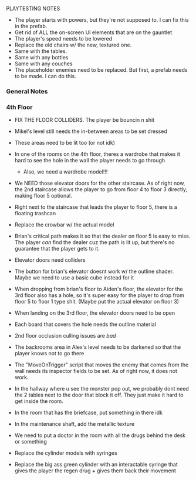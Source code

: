 PLAYTESTING NOTES

- The player starts with powers, but they're not supposed to. I can fix this in the prefab.
- Get rid of ALL the on-screen UI elements that are on the gauntlet
- The player's speed needs to be lowered
- Replace the old chairs w/ the new, textured one.
- Same with the tables.
- Same with any bottles
- Same with any couches
- The placeholder enemies need to be replaced. But first, a prefab needs to be made. I can do this.

### General Notes

### 4th Floor
- FIX THE FLOOR COLLIDERS. The player be bouncin n shit
- Mikel's level still needs the in-between areas to be set dressed
- These areas need to be lit too (or not idk)
- In one of the rooms on the 4th floor, theres a wardrobe that makes it hard to see the hole in the wall the player needs to go through 
	- Also, we need a wardrobe model!!!
- We NEED those elevator doors for the other staircase. As of right now, the 2nd staircase allows the player to go from floor 4 to floor 3 directly, making floor 5 optional.
- Right next to the staircase that leads the player to floor 5, there is a floating trashcan
- Replace the crowbar w/ the actual model

- Brian's critical path makes it so that the dealer on floor 5 is easy to miss. The player *can* find the dealer cuz the path is lit up, but there's no guarantee that the player gets to it.
- Elevator doors need colliders
- The button for brian's elevator doesnt work w/ the outline shader. Maybe we need to use a basic cube instead for it
- When dropping from brian's floor to Aiden's floor, the elevator for the 3rd floor also has a hole, so it's super easy for the player to drop from floor 5 to floor 1 type shit. (Maybe put the actual elevator on floor 3)

- When landing on the 3rd floor, the elevator doors need to be open
- Each board that covers the hole needs the outline material

- 2nd floor occlusion culling issues are *bad*
- The backrooms area in Alex's level needs to be darkened so that the player knows not to go there
- The "MoveOnTrigger" script that moves the enemy that comes from the wall needs its inspector fields to be set. As of right now, it does not work.
- In the hallway where u see the monster pop out, we probably dont need the 2 tables next to the door that block it off. They just make it hard to get inside the room.
- In the room that has the briefcase, put something in there idk
- In the maintenance shaft, add the metallic texture
- We need to put a doctor in the room with all the drugs behind the desk or something
- Replace the cylinder models with syringes
- Replace the big ass green cylinder with an interactable syringe that gives the player the regen drug + gives them back their movement

